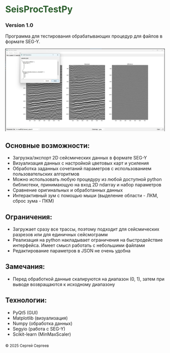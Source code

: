 # <span style="color: #2c5f2d;">SeisProcTestPy</span>
### Version 1.0

Программа для тестирования обрабатывающих процедур для файлов в формате SEG-Y.

![Preview of SeisProcTestPy](preview.jpg)

## Основные возможности:

- Загрузка/экспорт 2D сейсмических данных в формате SEG-Y
- Визуализация данных с настройкой цветовых карт и усиления
- Обработка заданных сочетаний параметров с использованием пользовательских алгоритмов
- Можно использовать любую процедуру из любой доступной python библиотеки, принимающую на вход 2D ndarray и набор параметров
- Сравнение оригинальных и обработанных данных
- Интерактивный зум с помощью мыши (выделение области - ЛКМ, сброс зума - ПКМ)

## Ограничения:

- Загружает сразу все трассы, поэтому подходит для сейсмических разрезов или для единичных сейсмограмм
- Реализация на python накладывает ограничения на быстродействие интерфейса. Имеет смысл работать с небольшими файлами
- Редактирование параметров в JSON не очень удобна

## Замечания:
- Перед обработкой данные скалируются на диапазон (0, 1), затем при выводе возвращаются к исходному диапазону

## Технологии:

- PyQt5 (GUI)
- Matplotlib (визуализация)
- Numpy (обработка данных)
- Segyio (работа с SEG-Y)
- Scikit-learn (MinMaxScaler)

<sub>© 2025 Сергей Сергеев</sub>
